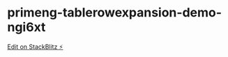 # primeng-tablerowexpansion-demo-ngi6xt

[Edit on StackBlitz ⚡️](https://stackblitz.com/edit/primeng-tablerowexpansion-demo-ngi6xt)
